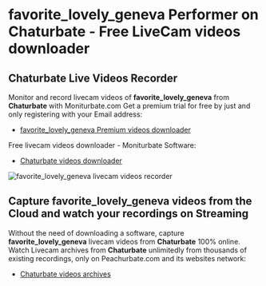 # favorite_lovely_geneva Performer on Chaturbate - Free LiveCam videos downloader

## Chaturbate Live Videos Recorder

Monitor and record livecam videos of **favorite_lovely_geneva** from **Chaturbate** with Moniturbate.com
Get a premium trial for free by just and only registering with your Email address:
* [favorite_lovely_geneva Premium videos downloader](https://moniturbate.com/request-demo-licence-key.html)

Free livecam videos downloader - Moniturbate Software:
* [Chaturbate videos downloader](https://moniturbate.com/moniturbate-download-software.html)

![favorite_lovely_geneva livecam videos recorder](https://peachurnet.com/templates/moniturbate-software.png)


## Capture favorite_lovely_geneva videos from the Cloud and watch your recordings on Streaming

Without the need of downloading a software, capture **favorite_lovely_geneva** livecam videos from **Chaturbate** 100% online.
Watch Livecam archives from **Chaturbate** unlimitedly from thousands of existing recordings, only on Peachurbate.com and its websites network:
* [Chaturbate videos archives](https://peachurnet.com/)